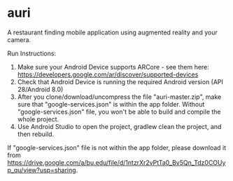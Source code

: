 # auri
A restaurant finding mobile application using augmented reality and your camera.

Run Instructions:
1. Make sure your Android Device supports ARCore - see them here: https://developers.google.com/ar/discover/supported-devices
2. Check that Android Device is running the required Android version (API 28/Android 8.0)
3. After you clone/download/uncompress the file "auri-master.zip", make sure that "google-services.json" is within the app folder. Without  "google-services.json" file, you won't be able to build and compile the whole project. 
4. Use Android Studio to open the project, gradlew clean the project, and then rebuild.

If "google-services.json" file is not within the app folder, please download it from https://drive.google.com/a/bu.edu/file/d/1ntzrXr2vPtTa0_Bv5Qn_Tdz0COUyp_qu/view?usp=sharing.
